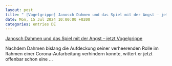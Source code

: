 ```yaml
---
layout: post
title: " [Vogelgrippe] Janosch Dahmen und das Spiel mit der Angst – jetzt Vogelgrippe"
date: Mon, 15 Jul 2024 10:00:00 +0200
categories: entries DE
---
```

[Janosch Dahmen und das Spiel mit der Angst – jetzt Vogelgrippe](https://www.tichyseinblick.de/gastbeitrag/janosch-dahmen-vogelgrippe-angst/)

Nachdem Dahmen bislang die Aufdeckung seiner verheerenden Rolle im Rahmen einer Corona-Aufarbeitung verhindern konnte, wittert er jetzt offenbar schon eine ...

